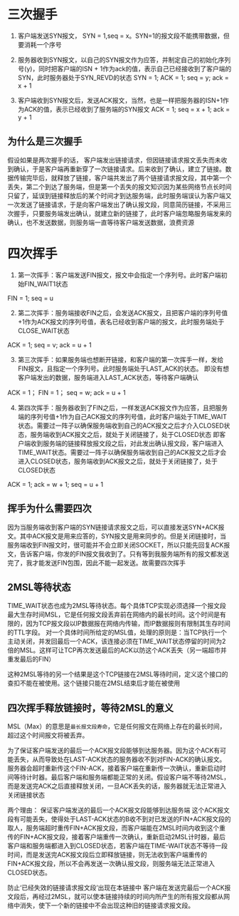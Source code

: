 # 三次握手
1. 客户端发送SYN报文， SYN = 1,seq = x。SYN=1的报文段不能携带数据，但要消耗一个序号

2. 服务器收到SYN报文，以自己的SYN报文作为应答，并制定自己的初始化序列号(y)，同时把客户端的ISN + 1作为ack的值，表示自己已经接收到了客户端的SYN，此时服务器处于SYN_REVD的状态
SYN = 1; ACK = 1; seq = y; ack = x + 1

3. 客户端收到SYN报文后，发送ACK报文，当然，也是一样把服务器的ISN+1作为ACK的值，表示已经收到了服务端的SYN报文
ACK = 1; seq = x + 1; ack = y + 1


## 为什么是三次握手

假设如果是两次握手的话，
客户端发出链接请求，但因链接请求报文丢失而未收到确认，于是客户端再重新穿了一次链接请求。后来收到了确认，建立了链接。数据传输完毕后，就释放了链接，客户端共发出了两个链接请求报文段，其中第一个丢失，第二个到达了服务端，但是第一个丢失的报文知识因为某些网络节点长时间只留了，延误到链接释放后的某个时间才到达服务端，此时服务端误认为客户端又一次发送了链接请求，于是向客户端发出了确认报文段，同意简历链接，不采用三次握手，只要服务端发出确认，就建立新的链接了，此时客户端忽略服务端发来的确认，也不发送数据，则服务端一直等待客户端发送数据，浪费资源


# 四次挥手

1. 第一次挥手：客户端发送FIN报文，报文中会指定一个序列号。此时客户端初始FIN_WAIT1状态

FIN = 1; seq = u

2. 第二次挥手：服务端接收FIN之后，会发送ACK报文，且把客户端的序列号值+1作为ACK报文的序列号值，表名已经收到客户端的报文，此时服务端处于CLOSE_WAIT状态

ACK = 1; seq = v; ack = u + 1

3. 第三次挥手：如果服务端也想断开链接，和客户端的第一次挥手一样，发给FIN报文，且指定一个序列号。此时服务端处于LAST_ACK的状态。
即没有想客户端发出的数据，服务端进入LAST_ACK状态，等待客户端确认

ACK = 1； FIN = 1； seq = w; ack = u + 1

4. 第四次挥手：服务器收到了FIN之后，一样发送ACK报文作为应答，且把服务端的序列号值+1作为自己ACK报文的序列号值，此时客户端处于TIME_WAIT状态。需要过一阵子以确保服务端收到自己的ACK报文之后才介入CLOSED状态，服务端收到ACK报文之后，就处于关闭链接了，处于CLOSED状态
即客户端收到服务端的链接释放报文段之后，对此发出确认报文段，客户端进入TIME_WAIT状态。需要过一阵子以确保服务端收到自己的ACK报文之后才会进入CLOSED状态，服务端收到ACK报文之后，就处于关闭链接了，处于CLOSED状态

ACK = 1; ack = w + 1; seq = u + 1

## 挥手为什么需要四次
因为当服务端收到客户端的SYN链接请求报文之后，可以直接发送SYN+ACK报文。其中ACK报文是用来应答的，SYN报文是用来同步的。但是关闭链接时，当服务端收到FIN报文时，很可能并不会立即关闭SOCKET，所以只能先回复ACK报文，告诉客户端，你发的FIN报文我收到了。只有等到我服务端所有的报文都发送完了，我才能发送FIN包围，因此不能一起发送。故需要四次挥手

## 2MSL等待状态
TIME_WAIT状态也成为2MSL等待状态。每个具体TCP实现必须选择一个报文段最大生存时间MSL，它是任何报文段丢弃前在网络内的最长时间。这个时间是有限的，因为TCP报文段以IP数据报在网络内传输，而IP数据报则有限制其生存时间的TTL字段。
对一个具体时间所给定的MSL值，处理的原则是：当TCP执行一个主动关闭，并发回最后一个ACK，该连接必须在TIME_WAIT状态停留的时间为2倍的MSL。这样可让TCP再次发送最后的ACK以防这个ACK丢失（另一端超市并重发最后的FIN）

这种2MSL等待的另一个结果是这个TCP链接在2MSL等待时间，定义这个接口的查扣不能在被使用。这个链接只能在2MSL结束后才能在被使用

## 四次挥手释放链接时，等待2MSL的意义

MSL（Max）的意思是`最长报文段寿命`，它是任何报文在网络上存在的最长时间，超过这个时间报文将被丢弃。

为了保证客户端发送的最后一个ACK报文段能够到达服务器。因为这个ACK有可能丢失，从而导致处在LAST-ACK状态的服务器收不到对FIN-ACK的确认报文。服务器会超时重新传这个FIN-ACK，接着客户端在重新传一次确认，重新启动时间等待计时器。最后客户端和服务端都能正常的关闭。假设客户端不等待2MSL，而是发送完ACK之后直接释放关闭，一旦ACK丢失的话，服务器就无法正常进入关闭链接状态

两个理由：
保证客户端发送的最后一个ACK报文段能够到达服务端
这个ACK报文段有可能丢失，使得处于LAST-ACK状态的B收不到对已发送的FIN+ACK报文段的取人，服务端超时重传FIN+ACK报文段，而客户端能在2MSL时间内收到这个重传的FIN+ACK报文段，接着客户端重传一次确认，重新启动2MSL计时器，最后客户端和服务端都进入到CLOSED状态，若客户端在TIME-WAIT状态不等待一段时间，而是发送完ACK报文段后立即释放链接，则无法收到客户端重传的FIN+ACK报文段，所以不会再发送一次确认报文段，则服务端无法正常进入CLOSED状态。

防止‘已经失效的链接请求报文段’出现在本链接中
客户端在发送完最后一个ACK报文段后，再经过2MSL，就可以使本链接持续的时间内所产生的所有报文段都从网络中消失，使下一个新的链接中不会出现这种旧的链接请求报文段。